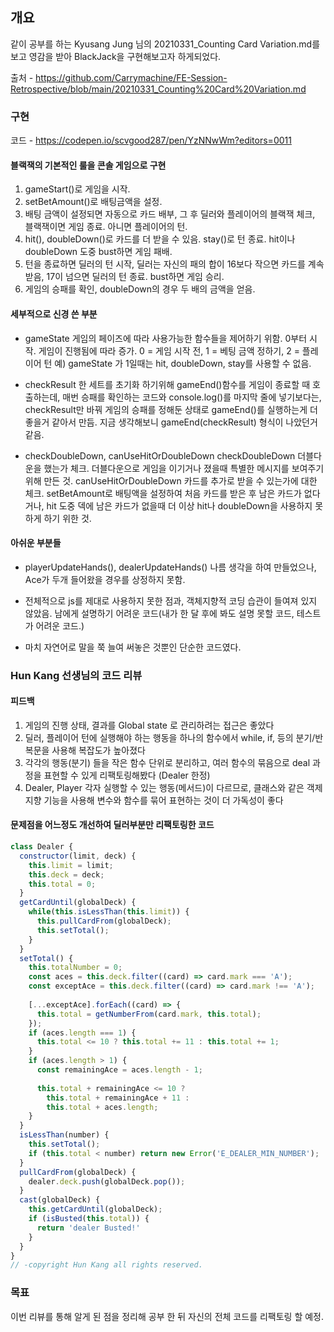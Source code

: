 ## 개요
같이 공부를 하는 Kyusang Jung 님의 20210331_Counting Card Variation.md를 보고 영감을 받아
BlackJack을 구현해보고자 하게되었다.

출처 - https://github.com/Carrymachine/FE-Session-Retrospective/blob/main/20210331_Counting%20Card%20Variation.md

### 구현

코드 -  https://codepen.io/scvgood287/pen/YzNNwWm?editors=0011

#### 블랙잭의 기본적인 룰을 콘솔 게임으로 구현

1. gameStart()로 게임을 시작.
2. setBetAmount()로 배팅금액을 설정.
3. 배팅 금액이 설정되면 자동으로 카드 배부, 그 후 딜러와 플레이어의 블랙잭 체크, 블랙잭이면 게임 종료. 아니면 플레이어의 턴.
4. hit(), doubleDown()로 카드를 더 받을 수 있음. stay()로 턴 종료.  hit이나 doubleDown 도중 bust하면 게임 패배.
5. 턴을 종료하면 딜러의 턴 시작, 딜러는 자신의 패의 합이 16보다 작으면 카드를 계속 받음, 17이 넘으면 딜러의 턴 종료. bust하면 게임 승리.
6. 게임의 승패를 확인, doubleDown의 경우 두 배의 금액을 얻음.

#### 세부적으로 신경 쓴 부분

- gameState
게임의 페이즈에 따라 사용가능한 함수들을 제어하기 위함. 0부터 시작. 게임이 진행됨에 따라 증가. 0 = 게임 시작 전, 1 = 베팅 금액 정하기, 2 = 플레이어 턴
예) gameState 가 1일때는 hit, doubleDown, stay를 사용할 수 없음.

- checkResult
한 세트를 초기화 하기위해 gameEnd()함수를 게임이 종료할 때 호출하는데, 매번 승패를 확인하는 코드와 console.log()를 마지막 줄에 넣기보다는,
checkResult만 바꿔 게임의 승패를 정해둔 상태로 gameEnd()를 실행하는게 더 좋을거 같아서 만듬.
지금 생각해보니 gameEnd(checkResult) 형식이 나았던거 같음.

- checkDoubleDown, canUseHitOrDoubleDown
checkDoubleDown 
더블다운을 했는가 체크. 더블다운으로 게임을 이기거나 졌을때 특별한 메시지를 보여주기 위해 만든 것.
canUseHitOrDoubleDown 
카드를 추가로 받을 수 있는가에 대한 체크. setBetAmount로 배팅액을 설정하여 처음 카드를 받은 후 남은 카드가 없다거나, hit 도중 덱에 남은 카드가 없을때
더 이상 hit나 doubleDown을 사용하지 못하게 하기 위한 것.

#### 아쉬운 부분들

- playerUpdateHands(), dealerUpdateHands()
나름 생각을 하여 만들었으나, Ace가 두개 들어왔을 경우를 상정하지 못함.

- 전체적으로 js를 제대로 사용하지 못한 점과, 객체지향적 코딩 습관이 들여져 있지 않았음. 남에게 설명하기 어려운 코드(내가 한 달 후에 봐도 설명 못할 코드, 테스트가 어려운 코드.)

- 마치 자연어로 말을 쭉 늘여 써놓은 것뿐인 단순한 코드였다.

### Hun Kang 선생님의 코드 리뷰

#### 피드백

1. 게임의 진행 상태, 결과를 Global state 로 관리하려는 접근은 좋았다
2. 딜러, 플레이어 턴에 실행해야 하는 행동을 하나의 함수에서 while, if, 등의 분기/반복문을 사용해 복잡도가 높아졌다
3. 각각의 행동(분기) 들을 작은 함수 단위로 분리하고, 여러 함수의 묶음으로 deal 과정을 표현할 수 있게 리팩토링해봤다 (Dealer 한정)
4. Dealer, Player 각자 실행할 수 있는 행동(메서드)이 다르므로, 클래스와 같은 객제지향 기능을 사용해 변수와 함수를 묶어 표현하는 것이 더 가독성이 좋다

#### 문제점을 어느정도 개선하여 딜러부분만 리팩토링한 코드

```js
class Dealer {
  constructor(limit, deck) {
    this.limit = limit;
    this.deck = deck;
    this.total = 0;
  } 
  getCardUntil(globalDeck) {
    while(this.isLessThan(this.limit)) {
      this.pullCardFrom(globalDeck);
      this.setTotal();
    }
  }
  setTotal() {
    this.totalNumber = 0;
    const aces = this.deck.filter((card) => card.mark === 'A');
    const exceptAce = this.deck.filter((card) => card.mark !== 'A');
    
    [...exceptAce].forEach((card) => {
      this.total = getNumberFrom(card.mark, this.total);
    });
    if (aces.length === 1) {
      this.total <= 10 ? this.total += 11 : this.total += 1;
    }
    if (aces.length > 1) {
      const remainingAce = aces.length - 1;
      
      this.total + remainingAce <= 10 ?
        this.total + remainingAce + 11 :
        this.total + aces.length;
    }
  }
  isLessThan(number) {
    this.setTotal();
    if (this.total < number) return new Error('E_DEALER_MIN_NUMBER');
  }
  pullCardFrom(globalDeck) {
    dealer.deck.push(globalDeck.pop());
  }
  cast(globalDeck) {
    this.getCardUntil(globalDeck);
    if (isBusted(this.total)) {
      return 'dealer Busted!'
    }
  }
}
// -copyright Hun Kang all rights reserved.
```

### 목표

이번 리뷰를 통해 알게 된 점을 정리해 공부 한 뒤 자신의 전체 코드를 리팩토링 할 예정.
